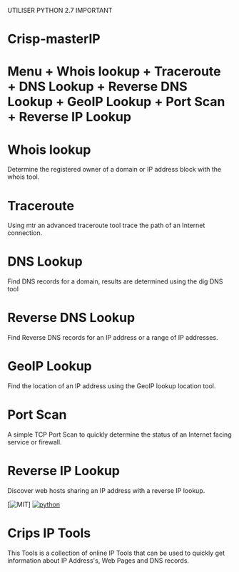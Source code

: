 UTILISER PYTHON 2.7 IMPORTANT

# Crisp-masterIP
# Menu + Whois lookup + Traceroute + DNS Lookup + Reverse DNS Lookup + GeoIP Lookup + Port Scan + Reverse IP Lookup

# Whois lookup
Determine the registered owner of a domain or IP address block with the whois tool.
# Traceroute
Using mtr an advanced traceroute tool trace the path of an Internet connection.
# DNS Lookup
Find DNS records for a domain, results are determined using the dig DNS tool
# Reverse DNS Lookup
Find Reverse DNS records for an IP address or a range of IP addresses.
# GeoIP Lookup
Find the location of an IP address using the GeoIP lookup location tool.
# Port Scan
A simple TCP Port Scan to quickly determine the status of an Internet facing service or firewall.
# Reverse IP Lookup
Discover web hosts sharing an IP address with a reverse IP lookup.


[![MIT](https://img.shields.io/packagist/l/doctrine/orm.svg)]
[![python](https://img.shields.io/badge/python-2.7-brightgreen.svg)](https://www.python.org/downloads/release/python-2714/)

# Crips IP Tools
This Tools is a collection of online IP Tools that can be used to quickly get information about IP Address's, Web Pages and DNS records.
